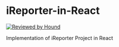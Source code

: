 # iReporter-in-React
[![Reviewed by Hound](https://img.shields.io/badge/Reviewed_by-Hound-8E64B0.svg)](https://houndci.com)

Implementation of iReporter Project in React
